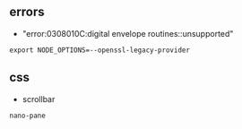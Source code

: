 ## errors

- "error:0308010C:digital envelope routines::unsupported"

```
export NODE_OPTIONS=--openssl-legacy-provider
```

## css

- scrollbar

```
nano-pane
```
